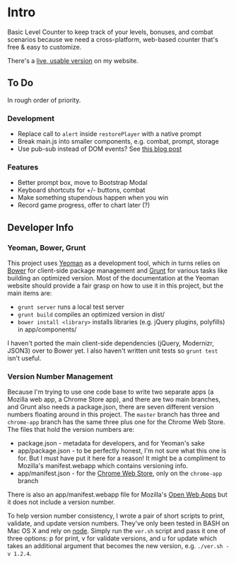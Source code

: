 # Intro

Basic Level Counter to keep track of your levels, bonuses, and combat scenarios because we need a cross-platform, web-based counter that's free & easy to customize.

There's a [live, usable version](http://phette.net/level-counter/) on my website.

## To Do

In rough order of priority.

### Development

- Replace call to `alert` inside `restorePlayer` with a native prompt
- Break main.js into smaller components, e.g. combat, prompt, storage
- Use pub-sub instead of DOM events? See [this blog post](http://www.elijahmanor.com/2013/03/angry-birds-of-javascript-blue-bird.html)

### Features

- Better prompt box, move to Bootstrap Modal
- Keyboard shortcuts for +/- buttons, combat
- Make something stupendous happen when you win
- Record game progress, offer to chart later (?)

## Developer Info

### Yeoman, Bower, Grunt

This project uses [Yeoman](http://yeoman.io/) as a development tool, which in turns relies on [Bower](http://twitter.github.com/bower/) for client-side package management and [Grunt](http://gruntjs.com/) for various tasks like building an optimized version. Most of the documentation at the Yeoman website should provide a fair grasp on how to use it in this project, but the main items are:

- `grunt server` runs a local test server
- `grunt build` compiles an optimized version in dist/
- `bower install <library>` installs libraries (e.g. jQuery plugins, polyfills) in app/components/

I haven't ported the main client-side dependencies (jQuery, Modernizr, JSON3) over to Bower yet. I also haven't written unit tests so `grunt test` isn't useful.

### Version Number Management

Because I'm trying to use one code base to write two separate apps (a Mozilla web app, a Chrome Store app), and there are two main branches, and Grunt also needs a package.json, there are seven different version numbers floating around in this project. The `master` branch has three and `chrome-app` branch has the same three plus one for the Chrome Web Store. The files that hold the version numbers are:

- package.json - metadata for developers, and for Yeoman's sake
- app/package.json - to be perfectly honest, I'm not sure what this one is for. But I must have put it here for a reason! It might be a compliment to Mozilla's manifest.webapp which contains versioning info.
- app/manifest.json - for the [Chrome Web Store](https://developer.chrome.com/apps/manifest.html), only on the `chrome-app` branch

There is also an app/manifest.webapp file for Mozilla's [Open Web Apps](https://developer.mozilla.org/en-US/docs/Apps/Manifest) but it does not include a version number.

To help version number consistency, I wrote a pair of short scripts to print, validate, and update version numbers. They've only been tested in BASH on Mac OS X and rely on [node](nodejs.org). Simply run the `ver.sh` script and pass it one of three options: p for print, v for validate versions, and u for update which takes an additional argument that becomes the new version, e.g. `./ver.sh -v 1.2.4`.
